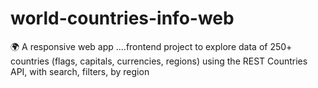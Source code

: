 # world-countries-info-web
🌍 A responsive web app  ....frontend project to explore data of 250+ countries (flags, capitals, currencies, regions) using the REST Countries API, with search, filters, by region
